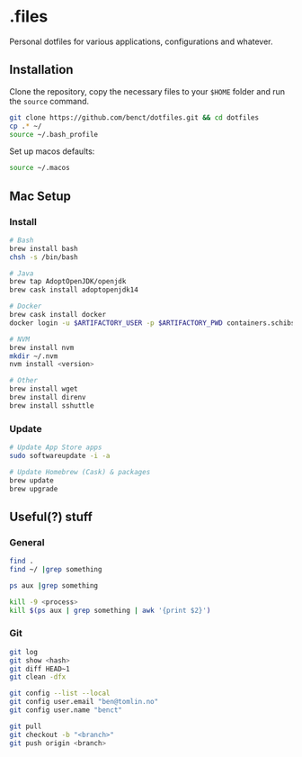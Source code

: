 # .files
Personal dotfiles for various applications, configurations and whatever.

## Installation

Clone the repository, copy the necessary files to your `$HOME` folder and run the `source` command.
```bash
git clone https://github.com/benct/dotfiles.git && cd dotfiles
cp .* ~/
source ~/.bash_profile
```

Set up macos defaults:
```bash
source ~/.macos
```

## Mac Setup

### Install
```bash
# Bash
brew install bash
chsh -s /bin/bash

# Java
brew tap AdoptOpenJDK/openjdk
brew cask install adoptopenjdk14

# Docker
brew cask install docker
docker login -u $ARTIFACTORY_USER -p $ARTIFACTORY_PWD containers.schibsted.io

# NVM
brew install nvm
mkdir ~/.nvm
nvm install <version>

# Other
brew install wget
brew install direnv
brew install sshuttle
```

### Update
```bash
# Update App Store apps
sudo softwareupdate -i -a

# Update Homebrew (Cask) & packages
brew update
brew upgrade
```

## Useful(?) stuff

### General
```bash
find .
find ~/ |grep something

ps aux |grep something

kill -9 <process>
kill $(ps aux | grep something | awk '{print $2}')
```

### Git
```bash
git log
git show <hash>
git diff HEAD~1
git clean -dfx

git config --list --local
git config user.email "ben@tomlin.no"
git config user.name "benct"

git pull
git checkout -b "<branch>"
git push origin <branch>
```

